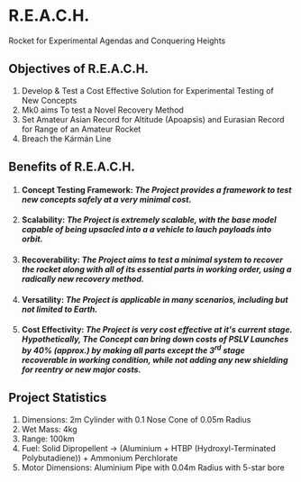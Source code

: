<!-- Uses GitHub Flavoured Markdown-->

# R.E.A.C.H.
Rocket for Experimental Agendas and Conquering Heights

## Objectives of R.E.A.C.H.

1. Develop & Test a Cost Effective Solution for Experimental Testing of New Concepts
2. Mk0 aims To test a Novel Recovery Method
3. Set Amateur Asian Record for Altitude (Apoapsis) and Eurasian Record for Range of an Amateur Rocket
4. Breach the Kármán Line

## Benefits of R.E.A.C.H.

1. #### Concept Testing Framework: _The Project provides a framework to test new concepts safely at a very minimal cost._

2. #### Scalability: _The Project is extremely scalable, with the base model capable of being upsacled into a a vehicle to lauch payloads into orbit._

3. #### Recoverability: _The Project aims to test a minimal system to recover the rocket along with all of its essential parts in working order, using a radically new recovery method._

4. #### Versatility: _The Project is applicable in many scenarios, including but not limited to Earth._

5. #### Cost Effectivity: _The Project is very cost effective at it's current stage. Hypothetically, **The Concept can bring down costs of PSLV Launches by 40% (approx.) by making all parts except the 3<sup>rd</sup> stage recoverable in working condition,** while not adding any new shielding for reentry or new major costs._

## Project Statistics

1. Dimensions: 2m Cylinder with 0.1 Nose Cone of 0.05m Radius
2. Wet Mass: 4kg
3. Range: 100km
4. Fuel: Solid Dipropellent -> (Aluminium + HTBP (Hydroxyl-Terminated Polybutadiene)) + Ammonium Perchlorate
5. Motor Dimensions: Aluminium Pipe with 0.04m Radius with 5-star bore

##
